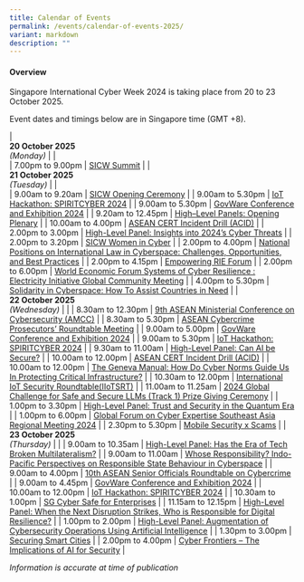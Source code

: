 ```yaml
---
title: Calendar of Events
permalink: /events/calendar-of-events-2025/
variant: markdown
description: ""
---
```

#### **Overview**

Singapore International Cyber Week 2024 is taking place from 20 to 23 October 2025.

Event dates and timings below are in Singapore time (GMT +8). 

| <br> **20 October 2025** <br>*(Monday)* |                                                                                                |                            
| 7.00pm to 9.00pm           | [SICW Summit](/events/14-oct/sicw-summit/)                               |
| <br> **21 October 2025** <br>*(Tuesday)* |                                                                                                |                            
| 9.00am to 9.20am           | [SICW Opening Ceremony](/events/15-oct/sicw-opening-ceremony/)                               |
| 9.00am to 5.30pm           | [IoT Hackathon: SPIRITCYBER 2024](/events/15-oct/iot-hackathon-spiritcyber-2024/)                               |
| 9.00am to 5.30pm           | [GovWare Conference and Exhibition 2024](/events/15-oct/govware-conference-and-exhibition-2024/)                               |
| 9.20am to 12.45pm           | [High–Level Panels: Opening Plenary](/events/15-oct/sicw-high-level-panels-opening-plenary/)                               |
| 10.00am to 4.00pm           | [ASEAN CERT Incident Drill (ACID)](/events/15-oct/asean-cert-incident-drill-acid/)                               |
| 2.00pm to 3.00pm           | [High-Level Panel: Insights into 2024’s Cyber Threats](/events/15-oct/high-level-panel-insights-into-2024-s-cyber-threats/)                               |
| 2.00pm to 3.20pm           | [SICW Women in Cyber](/events/15-oct/sicw-women-in-cyber/)                               |
| 2.00pm to 4.00pm           | [National Positions on International Law in Cyberspace: Challenges, Opportunities, and Best Practices](/events/15-oct/national-positions-on-international-law-in-cyberspace/)                               |
| 2.00pm to 4.15pm           | [Empowering RIE Forum](/events/15-oct/empowering-rie-forum/)                               |
| 2.00pm to 6.00pm           | [World Economic Forum Systems of Cyber Resilience : Electricity Initiative Global Community Meeting](/events/15-oct/world-economic-forum-systems-of-cyber-resilience/)                               |
| 4.00pm to 5.30pm           | [Solidarity in Cyberspace: How To Assist Countries in Need](/events/15-oct/solidarity-in-cyberspace-how-to-assist-countries-in-need/)                               |
| <br> **22 October 2025** <br>*(Wednesday)* |                                                                                                |
| 8.30am to 12.30pm           | [9th ASEAN Ministerial Conference on Cybersecurity (AMCC)](/9th-asean-ministerial-conference-on-cybersecurity-amcc/)                               |
| 8.30am to 5.30pm           | [ASEAN Cybercrime Prosecutors’ Roundtable Meeting](/events/16-oct/acprm/)                               |
| 9.00am to 5.00pm           | [GovWare Conference and Exhibition 2024](/events/16-oct/govware-conference-and-exhibition-2024/)                               |
| 9.00am to 5.30pm           | [IoT Hackathon: SPIRITCYBER 2024](/events/16-oct/iot-hackathon-spiritcyber-2024/)                               |
| 9.30am to 11.00am           | [High-Level Panel: Can AI be Secure?](/events/16-oct/high-level-panel-can-ai-be-secure/)                               |
| 10.00am to 12.00pm           | [ASEAN CERT Incident Drill (ACID)](/events/16-oct/asean-cert-incident-drill-acid/)                               |
| 10.00am to 12.00pm           | [The Geneva Manual: How Do Cyber Norms Guide Us In Protecting Critical Infrastructure?](/events/16-oct/the-geneva-manual/)                               |
| 10.30am to 12.00pm           | [International IoT Security Roundtable(IIoTSRT)](/events/16-oct/iiotsrt/)                               |
| 11.00am to 11.25am           | [2024 Global Challenge for Safe and Secure LLMs (Track 1) Prize Giving Ceremony](/events/16-oct/2024-global-challenge-for-safe-and-secure-llms-track-1-prize-giving-ceremony/)                               |
| 1.00pm to 3.30pm           | [High-Level Panel: Trust and Security in the Quantum Era](/events/16-oct/high-level-panel-trust-and-security-in-the-quantum-era/)                               |
| 1.00pm to 6.00pm           | [Global Forum on Cyber Expertise Southeast Asia Regional Meeting 2024](/events/16-oct/gfce/)                               |
| 2.30pm to 5.30pm           | [Mobile Security x Scams](/events/16-oct/mobile-security-x-scams/)                               |
| <br> **23 October 2025** <br>*(Thursday)*          |                                                                                           |
| 9.00am to 10.35am           | [High-Level Panel: Has the Era of Tech Broken Multilateralism?](/events/17-oct/high-level-panel-has-the-era-of-tech-broken-multilateralism/)                               |
| 9.00am to 11.00am           | [Whose Responsibility? Indo-Pacific Perspectives on Responsible State Behaviour in Cyberspace](/events/17-oct/whose-responsibility-indo-pacific-perspectives/)                               |
| 9.00am to 4.00pm           | [10th ASEAN Senior Officials Roundtable on Cybercrime](/events/17-oct/10th-senior-officials-roundtable-on-cybercrime/)                               |
| 9.00am to 4.45pm           | [GovWare Conference and Exhibition 2024](/events/17-oct/govware-conference-and-exhibition-2024/)                               |
| 10.00am to 12.00pm           | [IoT Hackathon: SPIRITCYBER 2024](/events/17-oct/iot-hackathon-spiritcyber-2024/)                               |
| 10.30am to 1.00pm           | [SG Cyber Safe for Enterprises](/events/17-oct/sg-cyber-safe-for-enterprises/)                               |
| 11.15am to 12.15pm           | [High-Level Panel: When the Next Disruption Strikes, Who is Responsible for Digital Resilience?](/events/17-oct/when-the-next-disruption-strikes-who-is-responsible-for-digital-resilience/)                               |
| 1.00pm to 2.00pm           | [High-Level Panel: Augmentation of Cybersecurity Operations Using Artificial Intelligence](/events/17-oct/high-level-panel-augmentation-of-cybersecurity-operations-using-ai/)                               |
| 1.30pm to 3.00pm           | [Securing Smart Cities](/events/17-oct/securing-smart-cities/)                               |
| 2.00pm to 4.00pm           | [Cyber Frontiers – The Implications of AI for Security](/events/17-oct/cyber-frontiers-the-implications-of-ai-for-security/)                               |


*Information is accurate at time of publication*